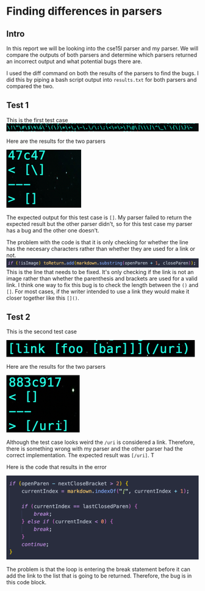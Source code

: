 # Finding differences in parsers
## Intro
In this report we will be looking into the cse15l parser and my parser. We will compare the outputs of both parsers and determine which parsers returned an incorrect output and what potential bugs there are.

I used the diff command on both the results of the parsers to find the bugs. I did this by piping a bash script output into `results.txt` for both parsers and compared the two.

## Test 1
This is the first test case ![test one](lab5/test1.png)

Here are the results for the two parsers

![results one](lab5/results1.png)

The expected output for this test case is `[]`. My parser failed to return the expected result but the other parser didn't, so for this test case my parser has a bug and the other one doesn't.

The problem with the code is that it is only checking for whether the line has the necesary characters rather than whether they are used for a link or not.
![fix one](lab5/fix1.png)
This is the line that needs to be fixed. It's only checking if the link is not an image rather than whether the parenthesis and brackets are used for a valid link.
I think one way to fix this bug is to check the length between the `()` and `[]`. 
For most cases, if the writer intended to use a link they would make it closer together like this `[]()`.

## Test 2
This is the second test case 

![test two](lab5/testTwo.png)

Here are the results for the two parsers

![results two](lab5/results2.png)

Although the test case looks weird the `/uri` is considered a link. Therefore, there is something wrong with my parser and the other parser had the correct implementation. The expected result was `[/uri]`. T

Here is the code that results in the error

![fix two](lab5/fix2.png)

The problem is that the loop is entering the break statement before it can add the link to the list that is going to be returned. Therefore, the bug is in this code block.